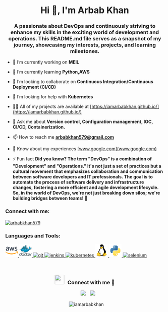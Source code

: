 <h1 align="center">Hi 👋, I'm Arbab Khan</h1>
<h3 align="center">A passionate about DevOps and continuously striving to enhance my skills in the exciting world of development and operations. This README.md file serves as a snapshot of my journey, showcasing my interests, projects, and learning milestones.</h3>

- 🔭 I’m currently working on **MEIL**

- 🌱 I’m currently learning **Python,AWS**

- 👯 I’m looking to collaborate on **Continuous Integration/Continuous Deployment (CI/CD)**

- 🤝 I’m looking for help with **Kubernetes**

- 👨‍💻 All of my projects are available at [https://iamarbabkhan.github.io/](https://iamarbabkhan.github.io/)

- 💬 Ask me about **Version control, Configuration management, IOC, CI/CD, Containerization.**

- 📫 How to reach me **arbabkhan579@gmail.com**

- 📄 Know about my experiences [www.google.com](www.google.com)

- ⚡ Fun fact **Did you know? The term "DevOps" is a combination of "Development" and "Operations." It's not just a set of practices but a cultural movement that emphasizes collaboration and communication between software developers and IT professionals. The goal is to automate the process of software delivery and infrastructure changes, fostering a more efficient and agile development lifecycle. So, in the world of DevOps, we're not just breaking down silos; we're building bridges between teams! 🌉**

<h3 align="left">Connect with me:</h3>
<p align="left">
<a href="https://linkedin.com/in/arbabkhan579" target="blank"><img align="center" src="https://raw.githubusercontent.com/rahuldkjain/github-profile-readme-generator/master/src/images/icons/Social/linked-in-alt.svg" alt="arbabkhan579" height="30" width="40" /></a>
</p>

<h3 align="left">Languages and Tools:</h3>
<p align="left"> <a href="https://aws.amazon.com" target="_blank" rel="noreferrer"> <img src="https://raw.githubusercontent.com/devicons/devicon/master/icons/amazonwebservices/amazonwebservices-original-wordmark.svg" alt="aws" width="40" height="40"/> </a> <a href="https://www.docker.com/" target="_blank" rel="noreferrer"> <img src="https://raw.githubusercontent.com/devicons/devicon/master/icons/docker/docker-original-wordmark.svg" alt="docker" width="40" height="40"/> </a> <a href="https://git-scm.com/" target="_blank" rel="noreferrer"> <img src="https://www.vectorlogo.zone/logos/git-scm/git-scm-icon.svg" alt="git" width="40" height="40"/> </a> <a href="https://www.jenkins.io" target="_blank" rel="noreferrer"> <img src="https://www.vectorlogo.zone/logos/jenkins/jenkins-icon.svg" alt="jenkins" width="40" height="40"/> </a> <a href="https://kubernetes.io" target="_blank" rel="noreferrer"> <img src="https://www.vectorlogo.zone/logos/kubernetes/kubernetes-icon.svg" alt="kubernetes" width="40" height="40"/> </a> <a href="https://www.linux.org/" target="_blank" rel="noreferrer"> <img src="https://raw.githubusercontent.com/devicons/devicon/master/icons/linux/linux-original.svg" alt="linux" width="40" height="40"/> </a> <a href="https://www.python.org" target="_blank" rel="noreferrer"> <img src="https://raw.githubusercontent.com/devicons/devicon/master/icons/python/python-original.svg" alt="python" width="40" height="40"/> </a> <a href="https://www.selenium.dev" target="_blank" rel="noreferrer"> <img src="https://raw.githubusercontent.com/detain/svg-logos/780f25886640cef088af994181646db2f6b1a3f8/svg/selenium-logo.svg" alt="selenium" width="40" height="40"/> </a> </p>

<br>
<h3 align="center" > <img src="https://media.giphy.com/media/iY8CRBdQXODJSCERIr/giphy.gif" width="30" height="30" style="margin-right: 10px;">Connect with me 🤝 </h3>

<p align="center">

 <div align="center"  class="icons-social" style="margin-left: 10px;">
        <a style="margin-left: 10px;"  target="_blank" href="https://in.linkedin.com/in/arbabkhan579">
			<img src="https://img.icons8.com/doodle/40/000000/linkedin--v2.png"></a>
        <a style="margin-left: 10px;" target="_blank" href="https://github.com/iamarbabkhan">
		<img src="https://img.icons8.com/doodle/40/000000/github--v1.png"></a>

<p><img align="center" src="https://github-readme-streak-stats.herokuapp.com/?user=iamarbabkhan&" alt="iamarbabkhan" /></p>
